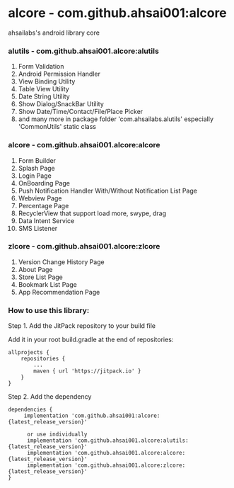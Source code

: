 # alcore - com.github.ahsai001:alcore
ahsailabs's android library core


### alutils - com.github.ahsai001.alcore:alutils
1. Form Validation
1. Android Permission Handler
1. View Binding Utility
1. Table View Utility
1. Date String Utility
1. Show Dialog/SnackBar Utility
1. Show Date/Time/Contact/File/Place Picker
1. and many more in package folder 'com.ahsailabs.alutils' especially 'CommonUtils' static class

### alcore - com.github.ahsai001.alcore:alcore
1. Form Builder
1. Splash Page
1. Login Page
1. OnBoarding Page
1. Push Notification Handler With/Without Notification List Page
1. Webview Page
1. Percentage Page
1. RecyclerView that support load more, swype, drag
1. Data Intent Service
1. SMS Listener

### zlcore - com.github.ahsai001.alcore:zlcore
1. Version Change History Page
1. About Page 
1. Store List Page
1. Bookmark List Page
1. App Recommendation Page


### How to use this library:

Step 1. Add the JitPack repository to your build file

Add it in your root build.gradle at the end of repositories:

	allprojects {
		repositories {
			...
			maven { url 'https://jitpack.io' }
		}
	}

Step 2. Add the dependency

	dependencies {
	     implementation 'com.github.ahsai001:alcore:{latest_release_version}'
          
          or use individually
          implementation 'com.github.ahsai001.alcore:alutils:{latest_release_version}'
          implementation 'com.github.ahsai001.alcore:alcore:{latest_release_version}'
          implementation 'com.github.ahsai001.alcore:zlcore:{latest_release_version}'
	}
